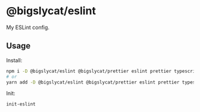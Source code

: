 # @bigslycat/eslint

My ESLint config.

## Usage

Install:

```sh
npm i -D @bigslycat/eslint @bigslycat/prettier eslint prettier typescript
# or
yarn add -D @bigslycat/eslint @bigslycat/prettier eslint prettier typescript
```

Init:

```sh
init-eslint
```
